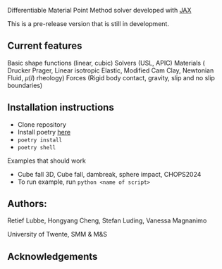 
Differentiable Material Point Method solver developed with [JAX](https://jax.readthedocs.io/en/latest/quickstart.html)

This is a pre-release version that is still in development.


## Current features
Basic shape functions (linear, cubic)
Solvers (USL, APIC)
Materials ( Drucker Prager, Linear isotropic Elastic, Modified Cam Clay, Newtonian Fluid, $\mu (I)$ rheology)
Forces (Rigid body contact, gravity, slip and no slip boundaries)

## Installation instructions
- Clone repository
- Install poetry [here](https://python-poetry.org/docs/)
- `poetry install`
- `poetry shell`

Examples that should work
- Cube fall 3D, Cube fall, dambreak, sphere impact, CHOPS2024
- To run example, run `python <name of script>`

## Authors:
Retief Lubbe, Hongyang Cheng, Stefan Luding, Vanessa Magnanimo

University of Twente, SMM & M&S

## Acknowledgements

